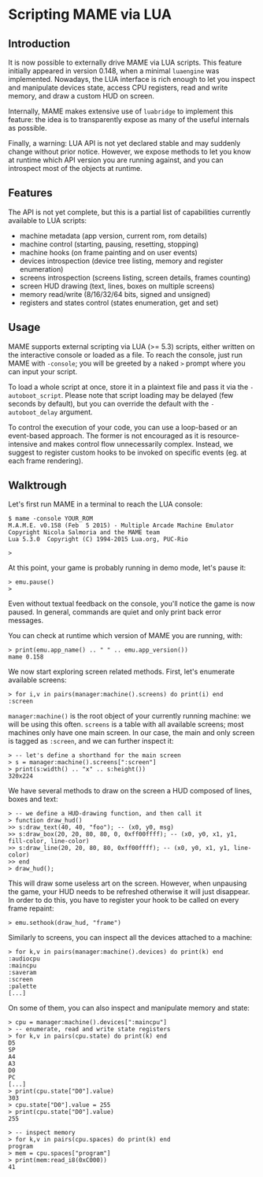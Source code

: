 # Scripting MAME via LUA

## Introduction

It is now possible to externally drive MAME via LUA scripts. 
This feature initially appeared in version 0.148, when a minimal `luaengine`
was implemented. Nowadays, the LUA interface is rich enough
to let you inspect and manipulate devices state, access CPU 
registers, read and write memory, and draw a custom HUD on screen.

Internally, MAME makes extensive use of `luabridge` to implement
this feature: the idea is to transparently expose as many of 
the useful internals as possible.

Finally, a warning: LUA API is not yet declared stable and may 
suddenly change without prior notice.
However, we expose methods to let you know at runtime which API 
version you are running against, and you can introspect most of the
objects at runtime.

## Features

The API is not yet complete, but this is a partial list of capabilities
currently available to LUA scripts:

 * machine metadata (app version, current rom, rom details)
 * machine control (starting, pausing, resetting, stopping)
 * machine hooks (on frame painting and on user events)
 * devices introspection (device tree listing, memory and register enumeration)
 * screens introspection (screens listing, screen details, frames counting)
 * screen HUD drawing (text, lines, boxes on multiple screens)
 * memory read/write (8/16/32/64 bits, signed and unsigned)
 * registers and states control (states enumeration, get and set)

## Usage

MAME supports external scripting via LUA (>= 5.3) scripts, either
written on the interactive console or loaded as a file.
To reach the console, just run MAME with `-console`; you will be
greeted by a naked `>` prompt where you can input your script.

To load a whole script at once, store it in a plaintext file and
pass it via the `-autoboot_script`. Please note that script 
loading may be delayed (few seconds by default), but you can
override the default with the `-autoboot_delay` argument.

To control the execution of your code, you can use a loop-based or
an event-based approach. The former is not encouraged as it is
resource-intensive and makes control flow unnecessarily complex.
Instead, we suggest to register custom hooks to be invoked on specific
events (eg. at each frame rendering).

## Walktrough

Let's first run MAME in a terminal to reach the LUA console:
```
$ mame -console YOUR_ROM
M.A.M.E. v0.158 (Feb  5 2015) - Multiple Arcade Machine Emulator
Copyright Nicola Salmoria and the MAME team
Lua 5.3.0  Copyright (C) 1994-2015 Lua.org, PUC-Rio

> 
```

At this point, your game is probably running in demo mode, let's pause it:
```
> emu.pause()
>
```
Even without textual feedback on the console, you'll notice the game is now paused.
In general, commands are quiet and only print back error messages.

You can check at runtime which version of MAME you are running, with:
```
> print(emu.app_name() .. " " .. emu.app_version())
mame 0.158
```

We now start exploring screen related methods. First, let's enumerate available screens:
```
> for i,v in pairs(manager:machine().screens) do print(i) end
:screen
```

`manager:machine()` is the root object of your currently running machine:
we will be using this often. `screens` is a table with all available screens;
most machines only have one main screen.
In our case, the main and only screen is tagged as `:screen`, and we can further
inspect it:
```
> -- let's define a shorthand for the main screen
> s = manager:machine().screens[":screen"]
> print(s:width() .. "x" .. s:height())
320x224
```

We have several methods to draw on the screen a HUD composed of lines, boxes and text:
```
> -- we define a HUD-drawing function, and then call it
> function draw_hud()
>> s:draw_text(40, 40, "foo"); -- (x0, y0, msg)
>> s:draw_box(20, 20, 80, 80, 0, 0xff00ffff); -- (x0, y0, x1, y1, fill-color, line-color)
>> s:draw_line(20, 20, 80, 80, 0xff00ffff); -- (x0, y0, x1, y1, line-color)
>> end
> draw_hud();
```

This will draw some useless art on the screen. However, when unpausing the game, your HUD
needs to be refreshed otherwise it will just disappear. In order to do this, you have to register
your hook to be called on every frame repaint:
```
> emu.sethook(draw_hud, "frame")
```

Similarly to screens, you can inspect all the devices attached to a
machine:
```
> for k,v in pairs(manager:machine().devices) do print(k) end
:audiocpu
:maincpu
:saveram
:screen
:palette
[...]
```

On some of them, you can also inspect and manipulate memory and state:
```
> cpu = manager:machine().devices[":maincpu"]
> -- enumerate, read and write state registers
> for k,v in pairs(cpu.state) do print(k) end
D5
SP
A4
A3
D0
PC
[...]
> print(cpu.state["D0"].value)
303
> cpu.state["D0"].value = 255
> print(cpu.state["D0"].value)
255
```

```
> -- inspect memory
> for k,v in pairs(cpu.spaces) do print(k) end
program
> mem = cpu.spaces["program"] 
> print(mem:read_i8(0xC000))
41
```

